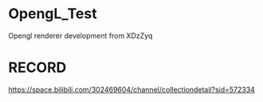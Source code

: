 # OpengL_Test
Opengl renderer development from XDzZyq

# RECORD
https://space.bilibili.com/302469604/channel/collectiondetail?sid=572334
